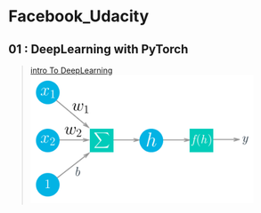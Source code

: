 # Facebook_Udacity
## 01 : DeepLearning with PyTorch
> [intro To DeepLearning](https://github.com/TanishB/Facebook_Udacity/blob/master/01_DeepLearning%20With%20PyTorch/01_Intro%20To%20DeepLearning.ipynb) <img src="assets/simple_neuron.png" width=400px>
